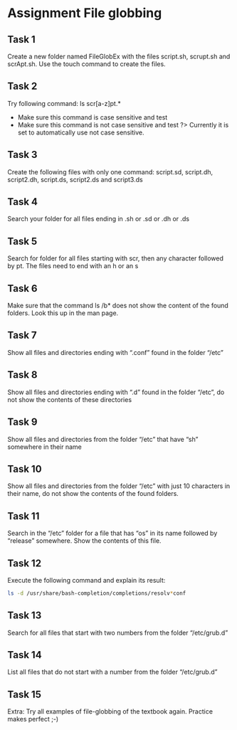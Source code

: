 # Assignment File globbing

## Task 1
Create a new folder named FileGlobEx with the files script.sh, scrupt.sh and scrApt.sh. Use the touch command to create the files. 

## Task 2
Try following command: ls scr[a-z]pt.*
- Make sure this command is case sensitive and test
- Make sure this command is not case sensitive and test
?> <i class="fa-solid fa-circle-info"></i> Currently it is set to automatically use not case sensitive.

## Task 3
Create the following files with only one command: script.sd, script.dh, script2.dh, script.ds, script2.ds and script3.ds

## Task 4
Search your folder for all files ending in .sh or .sd or .dh or .ds

## Task 5
Search for folder for all files starting with scr, then any character followed by pt. The files need to end with an h or an s

## Task 6
Make sure that the command ls /b* does not show the content of the found folders. Look this up in the man page.

## Task 7
Show all files and directories ending with “.conf” found in the folder “/etc”

## Task 8
Show all files and directories ending with “.d” found in the folder “/etc”, do not show the contents of these directories

## Task 9
Show all files and directories from the folder “/etc” that have “sh” somewhere in their name 

## Task 10
Show all files and directories from the folder “/etc”  with just 10 characters in their name, do not show the contents of the found folders. 

## Task 11
Search in the “/etc” folder for a file that has “os” in its name followed by “release” somewhere. Show the contents of this file. 

## Task 12
Execute the following command and explain its result: 
```bash
ls -d /usr/share/bash-completion/completions/resolv*conf
```

## Task 13
Search for all files that start with two numbers from the folder “/etc/grub.d”

## Task 14
List all files that do not start with a number from the folder “/etc/grub.d”

## Task 15
Extra: Try all examples of file-globbing of the textbook again. Practice makes perfect ;-)
